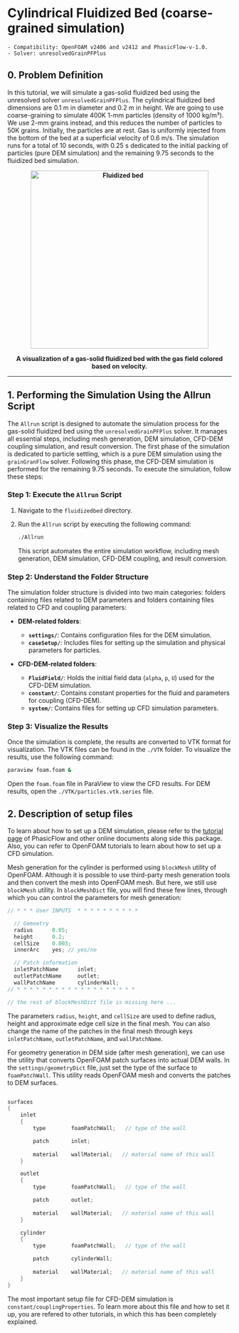 # Cylindrical Fluidized Bed (coarse-grained simulation)

    - Compatibility: OpenFOAM v2406 and v2412 and PhasicFlow-v-1.0.
    - Solver: unresolvedGrainPFPlus

## 0. Problem Definition

In this tutorial, we will simulate a gas-solid fluidized bed using the unresolved solver `unresolvedGrainPFPlus`. The cylindrical fluidized bed dimensions are 0.1 m in diameter and 0.2 m in height. We are going to use coarse-graining to simulate 400K 1-mm particles (density of 1000 kg/m³). We use 2-mm grains instead, and this reduces the number of particles to 50K grains. Initially, the particles are at rest. Gas is uniformly injected from the bottom of the bed at a superficial velocity of 0.6 m/s. The simulation runs for a total of 10 seconds, with 0.25 s dedicated to the initial packing of particles (pure DEM simulation) and the remaining 9.75 seconds to the fluidized bed simulation.

<div align="center">
<b>
<img src="./fluidized-bed-cfd-dem.jpeg" alt="Fluidized bed" style="width: 400px;"/>
</b>
<b>

A visualization of a gas-solid fluidized bed with the gas field colored based on velocity.
</b></div>

***

## 1. Performing the Simulation Using the Allrun Script

The `Allrun` script is designed to automate the simulation process for the gas-solid fluidized bed using the `unresolvedGrainPFPlus` solver. It manages all essential steps, including mesh generation, DEM simulation, CFD-DEM coupling simulation, and result conversion. The first phase of the simulation is dedicated to particle settling, which is a pure DEM simulation using the `grainGranFlow` solver. Following this phase, the CFD-DEM simulation is performed for the remaining 9.75 seconds. To execute the simulation, follow these steps:

### Step 1: Execute the `Allrun` Script

1. Navigate to the `fluidizedbed` directory.
2. Run the `Allrun` script by executing the following command:

   ```sh
   ./Allrun
   ```

   This script automates the entire simulation workflow, including mesh generation, DEM simulation, CFD-DEM coupling, and result conversion.

### Step 2: Understand the Folder Structure

The simulation folder structure is divided into two main categories: folders containing files related to DEM parameters and folders containing files related to CFD and coupling parameters:

- **DEM-related folders**:
  - **`settings/`**: Contains configuration files for the DEM simulation.
  - **`caseSetup/`**: Includes files for setting up the simulation and physical parameters for particles.

- **CFD-DEM-related folders**:
  - **`FluidField/`**: Holds the initial field data (`alpha`, `p`, `U`) used for the CFD-DEM simulation.
  - **`constant/`**: Contains constant properties for the fluid and parameters for coupling (CFD-DEM).
  - **`system/`**: Contains files for setting up CFD simulation parameters.

### Step 3: Visualize the Results

Once the simulation is complete, the results are converted to VTK format for visualization. The VTK files can be found in the `./VTK` folder. To visualize the results, use the following command:

```sh
paraview foam.foam &
```

Open the `foam.foam` file in ParaView to view the CFD results. For DEM results, open the `./VTK/particles.vtk.series` file.

## 2. Description of setup files

To learn about how to set up a DEM simulation, please refer to the [tutorial page](https://github.com/PhasicFlow/phasicFlow/wiki/Tutorials) of PhasicFlow and other online documents along side this package. Also, you can refer to OpenFOAM tutorials to learn about how to set up a CFD simulation.

Mesh generation for the cylinder is performed using `blockMesh` utility of OpenFOAM. Although it is possible to use third-party mesh generation tools and then convert the mesh into OpenFOAM mesh. But here, we still use `blockMesh` utility. In `blockMeshDict` file, you will find these few lines, through which you can control the parameters for mesh generation:

```C++
// * * * User INPUTS  * * * * * * * * * *

  // Gemoetry 
  radius      0.05;
  height      0.2;
  cellSize    0.003;
  innerArc    yes; // yes/no

  // Patch information 
  inletPatchName      inlet;
  outletPatchName     outlet;
  wallPatchName       cylinderWall;
// * * * * * * * * * * * * * * * * * * *

// the rest of blockMeshDict file is missing here ... 
```

The parameters `radius`, `height`, and `cellSize` are used to define radius, height and approximate edge cell size in the final mesh. You can also change the name of the patches in the final mesh through keys `inletPatchName`, `outletPatchName`, and `wallPatchName`. 

For geometry generation in DEM side (after mesh generation), we can use the utility that converts OpenFOAM patch surfaces into actual DEM walls. In the `settings/geometryDict` file, just set the type of the surface to `foamPatchWall`. This utility reads OpenFOAM mesh and converts the patches to DEM surfaces.  

```C++

surfaces
{
    inlet
    {
        type        foamPatchWall;   // type of the wall

        patch       inlet;      
        
        material    wallMaterial;   // material name of this wall
    }

    outlet
    {
        type        foamPatchWall;   // type of the wall

        patch       outlet;         
        
        material    wallMaterial;   // material name of this wall
    }

    cylinder
    {
        type        foamPatchWall;   // type of the wall

        patch       cylinderWall;       
        
        material    wallMaterial;   // material name of this wall
    }
}
```

The most important setup file for CFD-DEM simulation is `constant/couplingProperties`. To learn more about this file and how to set it up, you are refered to other tutorials, in which this has been completely explained.